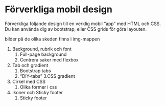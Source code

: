 # Förverkliga mobil design

Förverkliga följande design till en verklig mobil “app” med HTML och CSS. 
Du kan använda dig av bootstrap, eller CSS grids för göra layouten.

bilder på de olika skeden finns i img-mappen

1. Background, rubrik och font
    1. Full-page background
    2. Centrera saker med flexbox
2. Tab och gradient
    1. Bootstrap tabs
    2. “DIY-tabs”
    3.CSS gradient
3. Cirkel med CSS
    1. Olika former i css
4. Ikoner och Sticky footer
    1. Sticky footer



